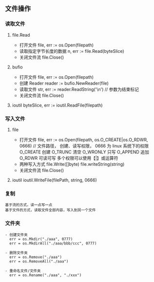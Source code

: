 ## 文件操作

### 读取文件

1. file.Read

   - 打开文件
     file, err := os.Open(filepath)
   - 读取指定字节长度的数据
     n, err := file.Read(byteSlice)
   - 关闭文件流
     file.Close()

2. bufio

   - 打开文件
     file, err := os.Open(filepath)
   - 创建 Reader
     reader := bufio.NewReader(file)
   - 读取文件
     str, err := reader.ReadString('\n') // 参数为结束标记
   - 关闭文件流
     file.Close()

3. ioutil
   byteSlice, err := ioutil.ReadFile(filepath)

<!-- 充数内容ABCDEFGHIJKLMNOPQRETUVWXYZabcdefghijklmnopqrstuvwxyz1234567890-=[]\';'/.,,./,≈√∫µµ≤≤≥…¬˚∆˙©ƒ∂ßåœ∑®†¥øπ“‘æ…≥÷«$ -->

### 写入文件

1. file

   - 打开文件
     file, err := os.Open(filepath, os.O_CREATE|os.O_RDWR, 0666) // 文件路径， 创建、读写权限， 0666 为 linux 系统下的权限
     O_CREATE 创建
     O_TRUNC 清空
     O_WRONLY 只写
     O_APPEND 追加
     O_RDWR 可读可写
     多个权限可以使用【|】或运算符
   - 两种写入方式
     file.Write([]byte)
     file.writeString(string)
   - 关闭文件流
     file.Close()

2. ioutil
   ioutil.WriteFile(filePath, string, 0666)

### 复制

    基于流的方式，读一点写一点
    基于文件的方式，读取文件全部内容，写入到另一个文件

### 文件夹

    - 创建文件夹
      err = os.Mkdir("./aaa", 0777)
      err = os.MkdirAll("./aaa/bbb/ccc", 0777)

    - 删除文件夹
      err = os.Remove("./aaa")
      err = os.RemoveAll("./aaa")

    - 重命名文件/文件夹
      err = os.Rename("./aaa", "./xxx")
